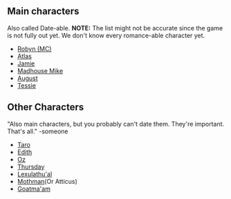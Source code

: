 ## Main characters
Also called Date-able. 
**NOTE:** The list might not be accurate since the game is not fully out yet. We don't know every romance-able character yet. 
- [Robyn (MC)](../Characters/Robyn.md#)
- [Atlas](../Characters/Atlas.md#)
- [Jamie](../Characters/Jamie.md#)
- [Madhouse Mike](../Characters/Madhouse.md#)
- [August](../Characters/August.md#)
- [Tessie](../Characters/Tessie.md#)
## Other Characters
"Also main characters, but you probably can't date them. They're important. That's all." -someone
- [Taro](../Characters/Taro.md#)
- [Edith](../Characters/edith)
-  [Oz](../Characters/Oz.md#)
- [Thursday](../Characters/thursday-birb)
- [Lexulathu'al](Characters/lex)
- [Mothman](../Characters/Atticus.md#)(Or Atticus)
- [Goatma'am](../Characters/Goatmaam.md#)
